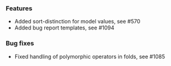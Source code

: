 <!-- NOTE:
     Release notes for unreleased changes go here, following this format:

        ### Features

         * Change description, see #123

        ### Bug fixes

         * Some bug fix, see #124

     DO NOT LEAVE A BLANK LINE BELOW THIS PREAMBLE -->
### Features

   * Added sort-distinction for model values, see #570
   * Added bug report templates, see #1094

### Bug fixes

   * Fixed handling of polymorphic operators in folds, see #1085

